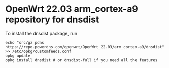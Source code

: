 OpenWrt 22.03 arm_cortex-a9 repository for dnsdist
========

To install the dnsdist package, run

```
echo "src/gz pdns https://repo.powerdns.com/openwrt/OpenWrt_22.03/arm_cortex-a9/dnsdist" >> /etc/opkg/customfeeds.conf
opkg update
opkg install dnsdist # or dnsdist-full if you need all the features
```
